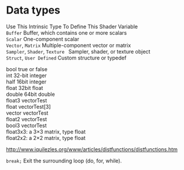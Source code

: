 # Data types  
Use This Intrinsic Type    To Define This Shader Variable   
`Buffer`    Buffer, which contains one or more scalars  
`Scalar`    One-component scalar  
`Vector`, `Matrix`    Multiple-component vector or matrix  
`Sampler`, `Shader`, `Texture `   Sampler, shader, or texture object  
`Struct`, `User Defined`    Custom structure or typedef  
 
bool true or false  
int 32-bit integer  
half 16bit integer  
float 32bit float  
double 64bit double  
float3 vectorTest  
float vectorTest[3]  
vector vectorTest  
float2 vectorTest    
bool3 vectorTest    
float3x3: a 3×3 matrix, type float  
float2x2: a 2×2 matrix, type float  



http://www.iquilezles.org/www/articles/distfunctions/distfunctions.htm



`break;` Exit the surrounding loop (do, for, while).
